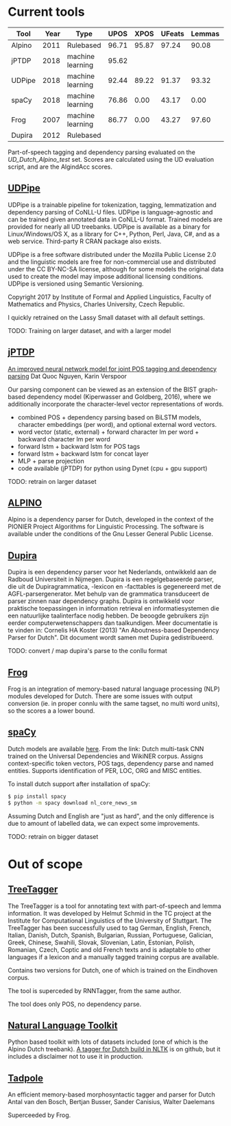 # Current tools

| Tool    | Year | Type               | UPOS  | XPOS  | UFeats | Lemmas | UAS   | LAS   |
|---------|-----:|--------------------|-------|-------|--------|--------|-------|-------|
| Alpino  | 2011 | Rulebased          | 96.71 | 95.87 | 97.24  | 90.08  | 88.28 | 86.35 |
| jPTDP   | 2018 | machine learning   | 95.62 |       |        |        | 86.36 | 82.25 |
| UDPipe  | 2018 | machine learning   | 92.44 | 89.22 | 91.37  | 93.32  | 73.93 | 68.34 |
| spaCy   | 2018 | machine learning   | 76.86 | 0.00  | 43.17  | 0.00   | 69.29 | 57.01 |
| Frog    | 2007 | machine learning   | 86.77 | 0.00  | 43.27  | 97.60  | 33.71 | 12.42 |
| Dupira  | 2012 | Rulebased          |       |       |        |        |       |       |


Part-of-speech tagging and dependency parsing evaluated on the *UD_Dutch_Alpino_test* set.
Scores are calculated using the UD evaluation script, and are the AlgindAcc scores.

## [UDPipe](http://ufal.mff.cuni.cz/udpipe)

UDPipe is a trainable pipeline for tokenization, tagging, lemmatization and dependency parsing of CoNLL-U files. UDPipe is language-agnostic and can be trained given annotated data in CoNLL-U format. Trained models are provided for nearly all UD treebanks. UDPipe is available as a binary for Linux/Windows/OS X, as a library for C++, Python, Perl, Java, C#, and as a web service. Third-party R CRAN package also exists.

UDPipe is a free software distributed under the Mozilla Public License 2.0 and the linguistic models are free for non-commercial use and distributed under the CC BY-NC-SA license, although for some models the original data used to create the model may impose additional licensing conditions. UDPipe is versioned using Semantic Versioning.

Copyright 2017 by Institute of Formal and Applied Linguistics, Faculty of Mathematics and Physics, Charles University, Czech Republic.

I quickly retrained on the Lassy Small dataset with all default settings.

TODO: Training on larger dataset, and with a larger model

## [jPTDP](https://github.com/datquocnguyen/jPTDP.git)

[An improved neural network model for joint POS tagging and dependency parsing](https://arxiv.org/abs/1807.03955)
Dat Quoc Nguyen, Karin Verspoor

Our parsing component can be viewed as an extension of the BIST graph-based dependency model (Kiperwasser and Goldberg, 2016), where we additionally incorporate the character-level vector representations of words.
* combined POS + dependency parsing based on BiLSTM models, character embeddings (per word), and optional external word vectors.
* word vector (static, external) + forward character lm per word + backward character lm per word
* forward lstm + backward lstm for POS tags
* forward lstm + backward lstm for concat layer
* MLP + parse projection
* code available (jPTDP) for python using Dynet (cpu + gpu support)

TODO: retrain on larger dataset

## [ALPINO](http://www.let.rug.nl/vannoord/alp/Alpino/)

Alpino is a dependency parser for Dutch, developed in the context of the PIONIER Project Algorithms for Linguistic Processing. The software is available under the conditions of the Gnu Lesser General Public License.



## [Dupira](https://ivdnt.org/downloads/taalmaterialen/tstc-dupira)

Dupira is een dependency parser voor het Nederlands, ontwikkeld aan de Radboud Universiteit in Nijmegen. Dupira is een regelgebaseerde parser, die uit de Dupiragrammatica, -lexicon en -facttables is gegenereerd met de AGFL-parsergenerator. Met behulp van de grammatica transduceert de parser zinnen naar dependency graphs. Dupira is ontwikkeld voor praktische toepassingen in information retrieval en informatiesystemen die een natuurlijke taalinterface nodig hebben. De beoogde gebruikers zijn eerder computerwetenschappers dan taalkundigen. Meer documentatie is te vinden in: Cornelis HA Koster (2013) "An Aboutness-based Dependency Parser for Dutch". Dit document wordt samen met Dupira gedistribueerd.

TODO: convert / map dupira's parse to the conllu format


## [Frog](https://languagemachines.github.io/frog/)

Frog is an integration of memory-based natural language processing (NLP) modules developed for Dutch.
There are some issues with output conversion (ie. in proper connlu with the same tagset, no multi word units), so the scores a a lower bound.


## [spaCy](https://spacu.io)

Dutch models are available [here](https://spacy.io/models/nl). From the link:
Dutch multi-task CNN trained on the Universal Dependencies and WikiNER corpus. Assigns context-specific token vectors, POS tags, dependency parse and named entities. Supports identification of PER, LOC, ORG and MISC entities.

To install dutch support after installation of spaCy:
```bash
$ pip install spacy
$ python -m spacy download nl_core_news_sm
```

Assuming Dutch and English are "just as hard", and the only difference is due to amount of labelled data, we can expect some improvements.

TODO: retrain on bigger dataset

# Out of scope

## [TreeTagger](http://www.cis.uni-muenchen.de/~schmid/tools/TreeTagger/)

The TreeTagger is a tool for annotating text with part-of-speech and lemma information. It was developed by Helmut Schmid in the TC project at the Institute for Computational Linguistics of the University of Stuttgart. The TreeTagger has been successfully used to tag German, English, French, Italian, Danish, Dutch, Spanish, Bulgarian, Russian, Portuguese, Galician, Greek, Chinese, Swahili, Slovak, Slovenian, Latin, Estonian, Polish, Romanian, Czech, Coptic and old French texts and is adaptable to other languages if a lexicon and a manually tagged training corpus are available.

Contains two versions for Dutch, one of which is trained on the Eindhoven corpus.

The tool is superceded by RNNTagger, from the same author.

The tool does only POS, no dependency parse.


## [Natural Language Toolkit](https://www.nltk.org/)

Python based toolkit with lots of datasets included (one of which is the Alpino Dutch treebank).
[A tagger for Dutch build in NLTK](https://github.com/evanmiltenburg/Dutch-tagger) is on github, but it includes a disclaimer not to use it in production.


## [Tadpole]()

An efficient memory-based morphosyntactic tagger and parser for Dutch
Antal van den Bosch, Bertjan Busser, Sander Canisius, Walter Daelemans

Superceeded by Frog.
